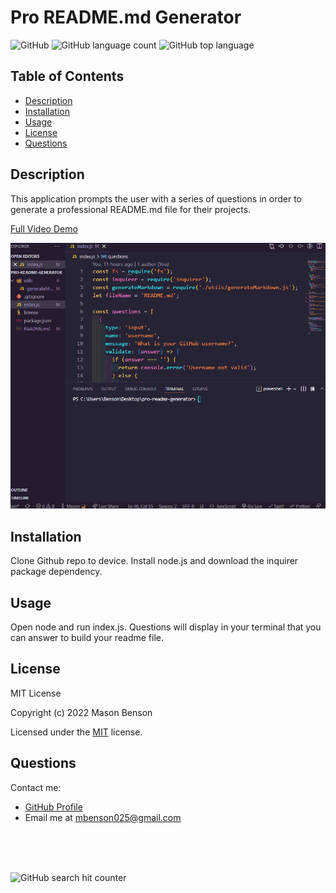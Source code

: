 # Pro README.md Generator

![GitHub](https://img.shields.io/github/license/mbenson025/pro-readme-generator)
![GitHub language count](https://img.shields.io/github/languages/count/mbenson025/pro-readme-generator)
![GitHub top language](https://img.shields.io/github/languages/top/mbenson025/pro-readme-generator)

## Table of Contents

- [Description](#description)
- [Installation](#installation)
- [Usage](#usage)
- [License](#license)
- [Questions](#questions)

## Description

This application prompts the user with a series of questions in order to generate a professional README.md file for their projects.

[Full Video Demo](https://drive.google.com/file/d/1GIywV49-sWP_ir0oDt-CNhPRw9tTG9KB/view)

<img src="assets/img/readmegen.gif" alt="gif of app demonstration" title="App Demo">

## Installation

Clone Github repo to device. Install node.js and download the inquirer package dependency.

## Usage

Open node and run index.js. Questions will display in your terminal that you can answer to build your readme file.

## License

MIT License

Copyright (c) 2022 Mason Benson

Licensed under the [MIT](LICENSE) license.

## Questions

Contact me:

- [GitHub Profile](https://github.com/mbenson025)
- Email me at mbenson025@gmail.com

<br>
<br>
<br>

![GitHub search hit counter](https://img.shields.io/github/search/mbenson025/pro-readme-generator/goto)
